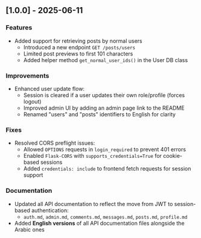 ## [1.0.0] - 2025-06-11

### Features
- Added support for retrieving posts by normal users  
  - Introduced a new endpoint `GET /posts/users`
  - Limited post previews to first 101 characters
  - Added helper method `get_normal_user_ids()` in the User DB class

### Improvements
- Enhanced user update flow:
  - Session is cleared if a user updates their own role/profile (forces logout)
  - Improved admin UI by adding an admin page link to the README
  - Renamed "users" and "posts" identifiers to English for clarity

### Fixes
- Resolved CORS preflight issues:
  - Allowed `OPTIONS` requests in `login_required` to prevent 401 errors
  - Enabled `Flask-CORS` with `supports_credentials=True` for cookie-based sessions
  - Added `credentials: include` to frontend fetch requests for session support

### Documentation
- Updated all API documentation to reflect the move from JWT to session-based authentication:
  - `auth.md`, `admin.md`, `comments.md`, `messages.md`, `posts.md`, `profile.md`
- Added **English versions** of all API documentation files alongside the Arabic ones

